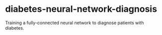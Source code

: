 # diabetes-neural-network-diagnosis
 Training a fully-connected neural network to diagnose patients with diabetes.

